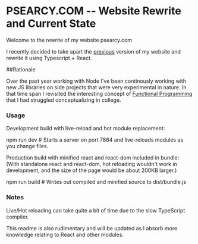 # PSEARCY.COM -- Website Rewrite and Current State

Welcome to the rewrite of my website psearcy.com

I recently decided to take apart the [previous](https://github.com/tridon777/Old-Website) version of my website and rewrite it using Typescript + React. 

##Rationale 

Over the past year working with Node I've been continously working with new JS libraries on side projects that were very experimental in nature. In that time span I revisited the interesting concept of [Functional Programming](https://wiki.haskell.org/Functional_programming) that I had struggled conceptualizing in college. 



### Usage

Development build with live-reload and hot module replacement:

npm run dev # Starts a server on port 7864 and live-reloads modules as you change files.

Production build with minified react and react-dom included in bundle:
(With standalone react and react-dom, hot reloading wouldn't work in development, and the size of the page would be about 200KB larger.)

npm run build # Writes out compiled and minified source to dist/bundle.js

### Notes

Live/Hot reloading can take quite a bit of time due to the slow TypeScript compiler.

This readme is also rudimentary and will be updated as I absorb more knowledge relating to React and other modules.
